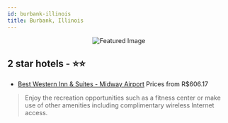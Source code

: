 ```yaml
---
id: burbank-illinois
title: Burbank, Illinois
---
```


<center><img src="https://i.travelapi.com/hotels/1000000/520000/517500/517495/02175ac4_z.jpg" alt="Featured Image" /></center>


##  2 star hotels - ⭐️⭐️

-    [Best Western Inn & Suites - Midway Airport](https://us.hurb.com/hotels/burbank/best-western-inn-suites-midway-airport-JNP-JP778310?cmp=18055) Prices from R$606.17
   > Enjoy the recreation opportunities such as a fitness center or make use of other amenities including complimentary wireless Internet access.
